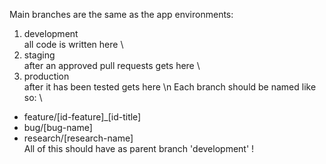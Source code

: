 Main branches are the same as the app environments: 
  1. development \
    all code is written here \
  2. staging \
    after an approved pull requests gets here \
  3. production \
    after it has been tested gets here \n
Each branch should be named like so: \
  * feature/[id-feature]_[id-title] 
  * bug/[bug-name] 
  * research/[research-name] \
    All of this should have as parent branch 'development' ! 
